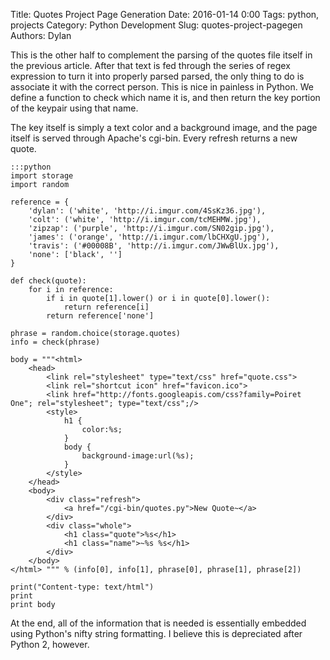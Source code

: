 Title: Quotes Project Page Generation
Date: 2016-01-14 0:00
Tags: python, projects
Category: Python Development
Slug: quotes-project-pagegen
Authors: Dylan

This is the other half to complement the parsing of the quotes file itself in the previous article. After that text is fed through the series of regex expression to turn it into properly parsed parsed, the only thing to do is associate it with the correct person. This is nice in painless in Python. We define a function to check which name it is, and then return the key portion of the keypair using that name.

The key itself is simply a text color and a background image, and the page itself is served through Apache's cgi-bin. Every refresh returns a new quote.

	:::python
	import storage
	import random

	reference = {
		'dylan': ('white', 'http://i.imgur.com/4SsKz36.jpg'),
		'colt': ('white', 'http://i.imgur.com/tcMEHMW.jpg'),
		'zipzap': ('purple', 'http://i.imgur.com/SN02gip.jpg'),
		'james': ('orange', 'http://i.imgur.com/lbCHXgU.jpg'),
		'travis': ('#00008B', 'http://i.imgur.com/JWwBlUx.jpg'),
		'none': ['black', '']
	}

	def check(quote):
		for i in reference:
			if i in quote[1].lower() or i in quote[0].lower():
				return reference[i]
			return reference['none']

	phrase = random.choice(storage.quotes)
	info = check(phrase)

	body = """<html>
		<head>
			<link rel="stylesheet" type="text/css" href="quote.css">
			<link rel="shortcut icon" href="favicon.ico">
			<link href="http://fonts.googleapis.com/css?family=Poiret One"; rel="stylesheet"; type="text/css";/>
			<style>
				h1 {
					color:%s;
				}
				body {
					background-image:url(%s);
				}
			</style>
		</head>
		<body>
			<div class="refresh">
				<a href="/cgi-bin/quotes.py">New Quote~</a>
			</div>
			<div class="whole">
				<h1 class="quote">%s</h1>
				<h1 class="name">~%s %s</h1>
			</div>
		</body>
	</html> """ % (info[0], info[1], phrase[0], phrase[1], phrase[2])

	print("Content-type: text/html")
	print
	print body
	
At the end, all of the information that is needed is essentially embedded using Python's nifty string formatting. I believe this is depreciated after Python 2, however.


